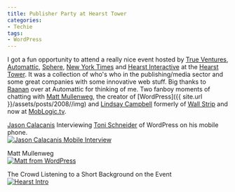 ```yaml
---
title: Publisher Party at Hearst Tower
categories:
- Techie
tags:
- WordPress
---
```


I got a fun opportunity to attend a really nice event hosted by [True Ventures](http://www.trueventures.com/), [Automattic](http://automattic.com/), [Sphere](http://www.sphere.com/), [New York Times](http://www.nytimes.com/) and [Hearst Interactive](http://www.hearst.com/interactive_media/) at the [Hearst Tower](http://hearst.com/hearsttower/). It was a collection of who's who in the publishing/media sector and some great companies with some innovative web stuff. Big thanks to [Raanan](http://raanan.com/) over at Automattic for thinking of me. Two fanboy moments of chatting with [Matt Mullenweg](http://ma.tt/), the creator of [WordPress]({{ site.url }}/assets/posts/2008//img) and [Lindsay Campbell](http://lindsaycampbell.com/) formerly of [Wall Strip](http://www.wallstrip.com/) and now at [MobLogic.tv](http://www.moblogic.tv/).




[Jason Calacanis](http://www.calacanis.com/) Interviewing [Toni Schneider](http://toni.schneidersf.com/) of WordPress on his mobile phone.  
[![Jason Calacanis Mobile Interview](http://farm4.static.flickr.com/3226/2343498641_11c4d9b8a8_m.jpg)](http://www.flickr.com/photos/jthingelstad/2343498641/)

Matt Mullenweg  
[![Matt from WordPress](http://farm3.static.flickr.com/2052/2344379648_344a3745f4_m.jpg)](http://www.flickr.com/photos/jthingelstad/2344379648/)

The Crowd Listening to a Short Background on the Event  
[![Hearst Intro](http://farm3.static.flickr.com/2410/2343551661_d0bfb28450_m.jpg)](http://www.flickr.com/photos/jthingelstad/2343551661/)




